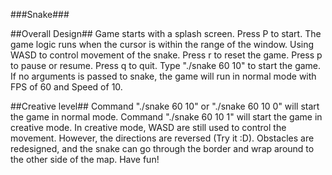 ###Snake###

##Overall Design##
	Game starts with a splash screen. Press P to start.
	The game logic runs when the cursor is within the range of the window.
	Using WASD to control movement of the snake.
	Press r to reset the game.
	Press p to pause or resume.
	Press q to quit.
	Type "./snake 60 10" to start the game.
	If no arguments is passed to snake, the game will run in normal mode with FPS of 60 and Speed of 10.

##Creative level##
	Command "./snake 60 10" or "./snake 60 10 0" will start the game in normal mode.
	Command "./snake 60 10 1" will start the game in creative mode.
	In creative mode, WASD are still used to control the movement. However, the directions are reversed (Try it :D).
	Obstacles are redesigned, and the snake can go through the border and wrap around to the other side of the map.
	Have fun!
